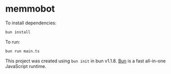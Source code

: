 # memmobot

To install dependencies:

```bash
bun install
```

To run:

```bash
bun run main.ts
```

This project was created using `bun init` in bun v1.1.8. [Bun](https://bun.sh) is a fast all-in-one JavaScript runtime.
